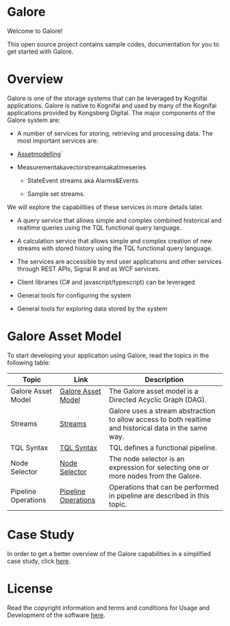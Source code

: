 
# Galore

Welcome to Galore!

This open source project contains sample codes, documentation for you to get started with Galore.

# Overview

Galore is one of the storage systems that can be leveraged by Kognifai
applications. Galore is native to Kognifai and used by many of the
Kognifai applications provided by Kongsberg Digital. The major
components of the Galore system are:

-   A number of services for storing, retrieving and processing data. The most
    important services are:

  - [Assetmodelling](https://github.com/kognifai/Galore/blob/master/SDK-documentation/TQL.md)`
  - Measurementakavectorstreamsakatimeseries

    -   StateEvent streams aka Alarms&Events

    -   Sample set streams.

   We will explore the capabilities of these services in more details later.
    
-   A query service that allows simple and complex combined historical and realtime queries using the TQL functional query language.

-   A calculation service that allows simple and complex creation of new streams with stored history using the TQL functional query language.

-   The services are accessible by end user applications and other
    services through REST APIs, Signal R and as WCF services.

-   Client libraries (C\# and javascript/typescript) can be leveraged

-   General tools for configuring the system

-   General tools for exploring data stored by the system


# Galore Asset Model
To start developing your application using Galore, read the topics in the  following table:

| Topic | Link | Description | 
|------|----------|----------|
 Galore Asset Model | [Galore Asset Model](https://github.com/kognifai/Galore/blob/master/SDK-documentation/TQL.md)|The Galore asset model is a Directed Acyclic Graph (DAG).|
Streams|[Streams](https://github.com/kognifai/Galore/blob/master/SDK-documentation/streams.md)|Galore uses a stream abstraction to allow access to both realtime and historical data in the same way.|
 TQL Syntax| [TQL Syntax](https://github.com/kognifai/Galore/blob/master/SDK-documentation/TQL%20Syntax.md)|TQL defines a functional pipeline. |
 Node Selector | [Node Selector](https://github.com/kognifai/Galore/blob/master/SDK-documentation/Node%20Selector.md)|The node selector is an expression for selecting one or more nodes from the Galore. |
 Pipeline Operations | [Pipeline Operations](https://github.com/kognifai/Galore/blob/master/SDK-documentation/Pipeline%20Operations.md)| Operations that can be performed in pipeline are described in this topic.


# Case Study
In order to get a better overview of the Galore capabilities in a simplified case study, click [here](https://github.com/kognifai/Galore/blob/master/SDK-documentation/casestudy.md).


# License
Read the copyright information and terms and conditions for Usage and Development of the software [here](https://github.com/kognifai/Kognifai/blob/master/License.md#copyright--year-kongsberg-digital-as).
